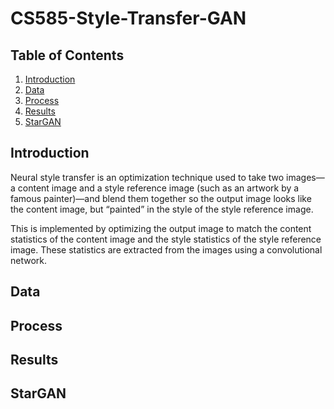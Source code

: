 # CS585-Style-Transfer-GAN

## Table of Contents

1. [Introduction](#introduction)
2. [Data](#data)
3. [Process](#process)
4. [Results](#results)
5. [StarGAN](#stargan)

## Introduction

Neural style transfer is an optimization technique used to take two images—a content image and a style reference image (such as an artwork by a famous painter)—and blend them together so the output image looks like the content image, but “painted” in the style of the style reference image.

This is implemented by optimizing the output image to match the content statistics of the content image and the style statistics of the style reference image. These statistics are extracted from the images using a convolutional network.

## Data

## Process

## Results

## StarGAN
